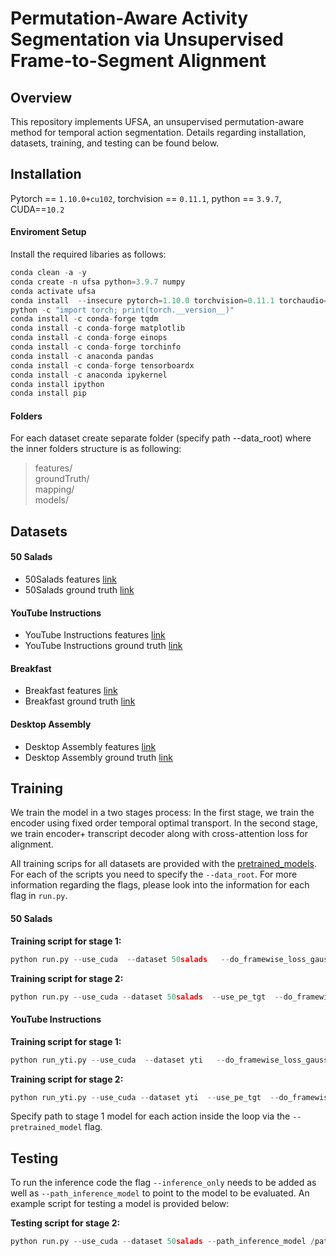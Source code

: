 # Permutation-Aware Activity Segmentation via Unsupervised Frame-to-Segment Alignment

## Overview
This repository implements UFSA, an unsupervised permutation-aware method for temporal action segmentation.
Details regarding installation, datasets, training, and testing can be found below.


## Installation
Pytorch == `1.10.0+cu102`, 
torchvision == `0.11.1`, 
python == `3.9.7`, 
CUDA==`10.2`

#### Enviroment Setup
Install the required libaries as follows:
``` python
conda clean -a -y
conda create -n ufsa python=3.9.7 numpy
conda activate ufsa
conda install  --insecure pytorch=1.10.0 torchvision=0.11.1 torchaudio=0.10.0 cudatoolkit=11.3.1  -c pytorch
python -c "import torch; print(torch.__version__)"
conda install -c conda-forge tqdm
conda install -c conda-forge matplotlib
conda install -c conda-forge einops
conda install -c conda-forge torchinfo
conda install -c anaconda pandas
conda install -c conda-forge tensorboardx
conda install -c anaconda ipykernel
conda install ipython
conda install pip
```

#### Folders
For each dataset create separate folder (specify path --data_root) where the inner folders structure is as following:
> features/  
> groundTruth/  
> mapping/  
> models/


## Datasets

#### 50 Salads
- 50Salads features [link](https://drive.google.com/open?id=17o0WfF970cVnazrRuOWE92-OiYHEXTT3)
- 50Salads ground truth [link](https://drive.google.com/open?id=1mzcN9pz1tKygklQOiWI7iEvcJ1vJfU3R)

#### YouTube Instructions
- YouTube Instructions features [link](https://drive.google.com/open?id=1HyF3_bwWgz1QNgzLvN4J66TJVsQTYFTa) 
- YouTube Instructions ground truth [link](https://drive.google.com/open?id=1ENgdHvwHj2vFwflVXosCkCVP9mfLL5lP)

#### Breakfast
- Breakfast features [link](https://drive.google.com/file/d/1DbYnU2GBb68CxEt2I50QZm17KGYKNR1L)
- Breakfast ground truth [link](https://drive.google.com/file/d/1RO8lrvLy4bVaxZ7C62R0jVQtclXibLXU)

#### Desktop Assembly 
- Desktop Assembly features [link](https://drive.google.com/drive/folders/1t-dUAcY4QMbGt6xHEGriOMgSl5TRBXFM?usp=drive_link)
- Desktop Assembly ground truth [link](https://drive.google.com/drive/folders/1Ql3PwcR24hgjxzCX4XGvcQfVlhekqZu1?usp=drive_link)


## Training
We train the model in a two stages process:
In the first stage, we train the encoder using fixed order temporal optimal transport.
In the second stage, we train encoder+ transcript decoder along with cross-attention loss for alignment. 

All training scrips for all datasets are provided with the [pretrained_models](pretrained_models). For each of the scripts you need to specify the `--data_root`. 
For more information regarding the flags, please look into  the information for each flag in `run.py`.

#### 50 Salads
<strong>Training script for stage 1:</strong>
``` python
python run.py --use_cuda  --dataset 50salads   --do_framewise_loss_gauss  
```

<strong>Training script for stage 2:</strong>
``` python
python run.py --use_cuda --dataset 50salads  --use_pe_tgt  --do_framewise_loss_gauss --do_segwise_loss --do_crossattention_action_loss_nll --pretrained_model /path to model/
```

#### YouTube Instructions
<strong>Training script for stage 1:</strong>
``` python
python run_yti.py --use_cuda  --dataset yti   --do_framewise_loss_gauss  
```

<strong>Training script for stage 2:</strong>
``` python
python run_yti.py --use_cuda --dataset yti  --use_pe_tgt  --do_framewise_loss_gauss --do_segwise_loss --do_crossattention_action_loss_nll 
```
Specify path to stage 1 model for each action inside the loop via the `--pretrained_model` flag.


## Testing
To run the inference code the flag `--inference_only` needs to be added as well as `--path_inference_model` to point to the model to be evaluated.
An example script for testing a model is provided below:

<strong>Testing script for stage 2:</strong>
``` python
python run.py --use_cuda --dataset 50salads --path_inference_model /path to model  --inference_only  --use_pe_tgt --use_transcript_dec 
```
